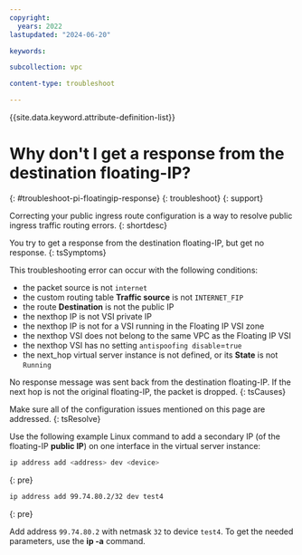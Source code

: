 ```yaml
---
copyright:
  years: 2022
lastupdated: "2024-06-20"

keywords:

subcollection: vpc

content-type: troubleshoot

---
```


{{site.data.keyword.attribute-definition-list}}

# Why don't I get a response from the destination floating-IP?
{: #troubleshoot-pi-floatingip-response}
{: troubleshoot}
{: support}

Correcting your public ingress route configuration is a way to resolve public ingress traffic routing errors.
{: shortdesc}

You try to get a response from the destination floating-IP, but get no response.
{: tsSymptoms}

This troubleshooting error can occur with the following conditions:

- the packet source is not `internet`
- the custom routing table **Traffic source** is not `INTERNET_FIP`
- the route **Destination** is not the public IP
- the nexthop IP is not VSI private IP
- the nexthop IP is not for a VSI running in the Floating IP VSI zone
-	the nexthop VSI does not belong to the same VPC as the Floating IP VSI
- the nexthop VSI has no setting `antispoofing disable`=`true`
- the next_hop virtual server instance is not defined, or its **State** is not `Running`

No response message was sent back from the destination floating-IP. If the next hop is not the original floating-IP, the packet is dropped.
{: tsCauses}

Make sure all of the configuration issues mentioned on this page are addressed.
{: tsResolve}

Use the following example Linux command to add a secondary IP (of the floating-IP **public IP**) on one interface in the virtual server instance:

```sh
ip address add <address> dev <device>
```
{: pre}

```sh
ip address add 99.74.80.2/32 dev test4
```
{: pre}

Add address `99.74.80.2` with netmask `32` to device `test4`. To get the needed parameters, use the **ip -a** command.
